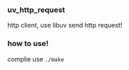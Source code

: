 ### uv_http_request
  http client,  use libuv send http request!

### how to use!
   complie use  `./make` 





